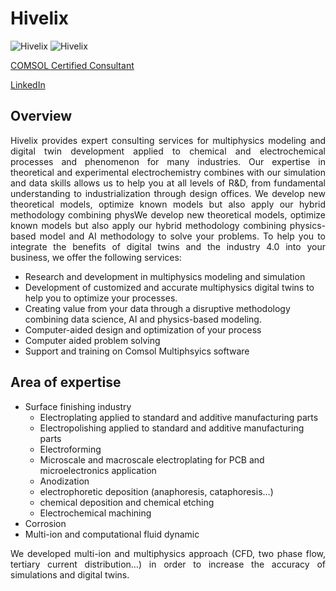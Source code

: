 # Hivelix

![Hivelix](https://github.com/Hivelix/.github/images/logo_transparent.png#gh-dark-mode-only)
![Hivelix](https://github.com/Hivelix/.github/images/logo_green.png#gh-light-mode-only)

[COMSOL Certified Consultant](https://www.comsol.com/partners-consultants/certified-consultants/hivelix) 

[LinkedIn](https://www.linkedin.com/company/hivelix/)

## Overview

<p align="justify">Hivelix provides expert consulting services for multiphysics modeling and digital twin development applied to chemical and electrochemical processes and phenomenon for many industries. Our expertise in theoretical and experimental electrochemistry combines with our simulation and data skills allows us to help you at all levels of R&D, from fundamental understanding to industrialization through design offices.
We develop new theoretical models, optimize known models but also apply our hybrid methodology combining physWe develop new theoretical models, optimize known models but also apply our hybrid methodology combining physics-based model and AI methodology to solve your problems.
To help you to integrate the benefits of digital twins and the industry 4.0 into your business, we offer the following services:</p>

- Research and development in multiphysics modeling and simulation
- Development of customized and accurate multiphysics digital twins to help you to optimize your processes.
- Creating value from your data through a disruptive methodology combining data science, AI and physics-based modeling.
- Computer-aided design and optimization of your process
- Computer aided problem solving
- Support and training on Comsol Multiphsyics software

## Area of expertise

- Surface finishing industry
  - Electroplating applied to standard and additive manufacturing parts
  - Electropolishing applied to standard and additive manufacturing parts
  - Electroforming
  - Microscale and macroscale electroplating for PCB and microelectronics application
  - Anodization
  - electrophoretic deposition (anaphoresis, cataphoresis…)
  - chemical deposition and chemical etching
  - Electrochemical machining
- Corrosion
- Multi-ion and computational fluid dynamic

<p align="justify">We developed multi-ion and multiphysics approach (CFD, two phase flow, tertiary current distribution…) in order to increase the accuracy of simulations and digital twins.</p>
